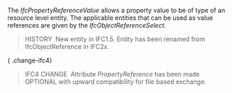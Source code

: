 ﻿The _IfcPropertyReferenceValue_ allows a property value to be of type of an resource level entity. The applicable entities that can be used as value references are given by the _IfcObjectReferenceSelect_.

> HISTORY&nbsp; New entity in IFC1.5. Entity has been renamed from IfcObjectReference in IFC2x.

{ .change-ifc4}
> IFC4 CHANGE&nbsp; Attribute _PropertyReference_ has been made OPTIONAL with upward compatibility for file based exchange.
